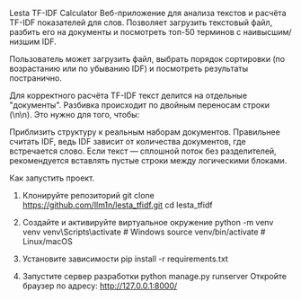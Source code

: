 Lesta TF-IDF Calculator
Веб-приложение для анализа текстов и расчёта TF-IDF показателей для слов.
Позволяет загрузить текстовый файл, разбить его на документы и посмотреть топ-50 терминов с наивысшим/низшим IDF.

Пользователь может загрузить файл, выбрать порядок сортировки (по возрастанию или по убыванию IDF) и посмотреть результаты постранично.

Для корректного расчёта TF-IDF текст делится на отдельные "документы".
Разбивка происходит по двойным переносам строки (\n\n).
Это нужно для того, чтобы:

Приблизить структуру к реальным наборам документов.
Правильнее считать IDF, ведь IDF зависит от количества документов, где встречается слово.
Если текст — сплошной поток без разделителей, рекомендуется вставлять пустые строки между логическими блоками.  


Как запустить проект.
1. Клонируйте репозиторий
git clone https://github.com/Ilm1n/lesta_tfidf.git
cd lesta_tfidf

2. Создайте и активируйте виртуальное окружение
python -m venv venv
venv\Scripts\activate  # Windows
source venv/bin/activate  # Linux/macOS

3. Установите зависимости
pip install -r requirements.txt

4. Запустите сервер разработки
python manage.py runserver
Откройте браузер по адресу:
http://127.0.0.1:8000/
